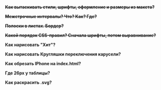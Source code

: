 **~~Как вытаскивать стили, шрифты, оформление и размеры из макета?~~**

**~~Межстрочные интервалы? Что? Как? Где?~~**

**~~Полоски в листах. Бордер?~~**

**~~Какой порядок CSS-правил? Сначала шрифты, потом выравнивание?~~**

**Как нарисовать "Хит"?**

**Как нарисовать Кругляшки переключения карусели?**

**Как обрезать IPhone на index.html?**

**Где 26px у таблицы?**

**Как раскрасить .svg?**
